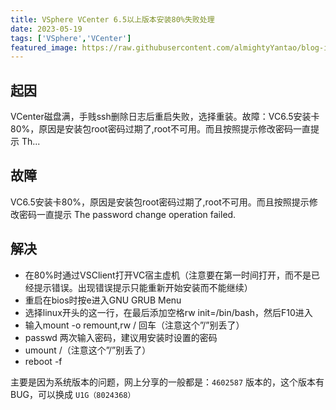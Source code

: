 ```yaml
---
title: VSphere VCenter 6.5以上版本安装80%失败处理
date: 2023-05-19
tags: ['VSphere','VCenter']  
featured_image: https://raw.githubusercontent.com/almightyYantao/blog-img/master/202305191745679.png
---
```


## 起因
VCenter磁盘满，手贱ssh删除日志后重启失败，选择重装。故障：VC6.5安装卡80%，原因是安装包root密码过期了,root不可用。而且按照提示修改密码一直提示 Th...  

## 故障
VC6.5安装卡80%，原因是安装包root密码过期了,root不可用。而且按照提示修改密码一直提示 The password change operation failed.

## 解决
- 在80%时通过VSClient打开VC宿主虚机（注意要在第一时间打开，而不是已经提示错误。出现错误提示只能重新开始安装而不能继续）
- 重启在bios时按e进入GNU GRUB Menu
- 选择linux开头的这一行，在最后添加空格rw init=/bin/bash，然后F10进入
- 输入mount -o remount,rw / 回车（注意这个”/”别丢了）
- passwd 两次输入密码，建议用安装时设置的密码
- umount /（注意这个”/”别丢了）
- reboot -f

主要是因为系统版本的问题，网上分享的一般都是：`4602587` 版本的，这个版本有 BUG，可以换成 `U1G（8024368）`
